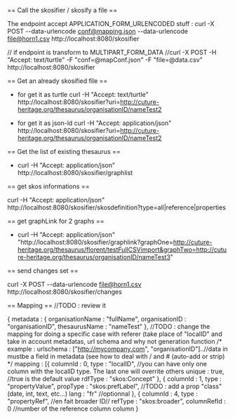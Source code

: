 
== Call the skosifier / skosify a file ==

The endpoint accept APPLICATION_FORM_URLENCODED stuff :
curl -X POST --data-urlencode conf@mapping.json --data-urlencode file@horn1.csv http://localhost:8080/skosifier

// if endpoint is transform to MULTIPART_FORM_DATA 
//curl -X POST -H "Accept: text/turtle" -F "conf=@mapConf.json" -F "file=@data.csv" http://localhost:8080/skosifier

== Get an already skosified file ==

* for get it as turtle
curl -H "Accept: text/turtle" http://localhost:8080/skosifier?uri=http://cuture-heritage.org/thesaurus/organisationID/nameTest2

* for get it as json-ld
curl -H "Accept: application/json" http://localhost:8080/skosifier?uri=http://cuture-heritage.org/thesaurus/organisationID/nameTest2


== Get the list of existing thesaurus ==

* curl -H "Accept: application/json" http://localhost:8080/skosifier/graphlist

== get skos informations ==

curl -H "Accept: application/json" http://localhost:8080/skosifier/skosdefinition?type=all|reference|properties

== get graphLink for 2 graphs ==

* curl -H "Accept: application/json" "http://localhost:8080/skosifier/graphlink?graphOne=http://cuture-heritage.org/thesaurus/florent/testFullCSVimport&graphTwo=http://cuture-heritage.org/thesaurus/organisationID/nameTest3"

== send changes set ==

curl -X POST --data-urlencode file@horn1.csv http://localhost:8080/skosifier/changes

== Mapping ==
//TODO : review it

{
	metadata : {
		organisationName : "fullName",
		organisationID : "organisationID",
		thesaurusName : "nameTest"
	},
	//TODO : change the mapping for doing a specific case with referer (take place of "localID" and take in account metadatas, url schema and why not generation function
	/* example : 
		urlschema : ["http://mycompany.com", "organisationID"]..//data in mustbe a field in metadata (see how to deal with / and # (auto-add or strip)
	*/
	mapping :
	[{
		columnId : 0,
		type : "localID", //you can have only one column with the localID type. The last one will overrite others
		unique : true, //true is the default value
		rdfType : "skos:Concept"
	},
	{
		columnId : 1,
		type : "propertyValue",
		propType : "skos:prefLabel",
		//TODO : add a prop "class" (date, int, text, etc...)
		lang : "fr" //optionnal
	},
	{
		columnId : 4,
		type : "propertyRef", //en fait broader ID//
		refType : "skos:broader",
		columnRefId : 0 //number of the reference column column 
	}
